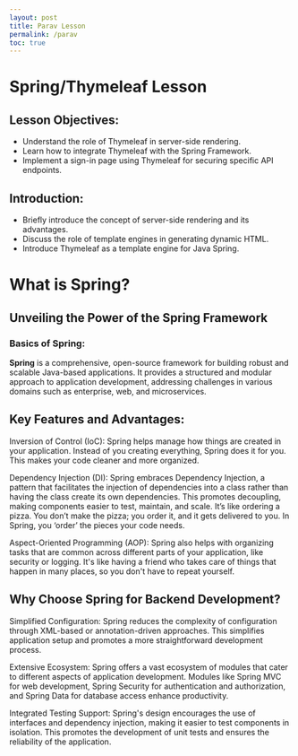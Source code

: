 ```yaml
---
layout: post
title: Parav Lesson
permalink: /parav
toc: true
---
```


# Spring/Thymeleaf Lesson

## Lesson Objectives:
* Understand the role of Thymeleaf in server-side rendering.
* Learn how to integrate Thymeleaf with the Spring Framework.
* Implement a sign-in page using Thymeleaf for securing specific API endpoints.

## Introduction:
* Briefly introduce the concept of server-side rendering and its advantages.
* Discuss the role of template engines in generating dynamic HTML.
* Introduce Thymeleaf as a template engine for Java Spring.


# What is Spring?

## Unveiling the Power of the Spring Framework

### Basics of Spring:

**Spring** is a comprehensive, open-source framework for building robust and scalable Java-based applications. It provides a structured and modular approach to application development, addressing challenges in various domains such as enterprise, web, and microservices.

## Key Features and Advantages:

Inversion of Control (IoC): Spring helps manage how things are created in your application. Instead of you creating everything, Spring does it for you. This makes your code cleaner and more organized.

Dependency Injection (DI): Spring embraces Dependency Injection, a pattern that facilitates the injection of dependencies into a class rather than having the class create its own dependencies. This promotes decoupling, making components easier to test, maintain, and scale. It’s like ordering a pizza. You don’t make the pizza; you order it, and it gets delivered to you. In Spring, you ‘order’ the pieces your code needs.

Aspect-Oriented Programming (AOP): Spring also helps with organizing tasks that are common across different parts of your application, like security or logging. It's like having a friend who takes care of things that happen in many places, so you don't have to repeat yourself.

## Why Choose Spring for Backend Development?

Simplified Configuration: Spring reduces the complexity of configuration through XML-based or annotation-driven approaches. This simplifies application setup and promotes a more straightforward development process.

Extensive Ecosystem: Spring offers a vast ecosystem of modules that cater to different aspects of application development. Modules like Spring MVC for web development, Spring Security for authentication and authorization, and Spring Data for database access enhance productivity.

Integrated Testing Support: Spring's design encourages the use of interfaces and dependency injection, making it easier to test components in isolation. This promotes the development of unit tests and ensures the reliability of the application.